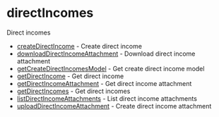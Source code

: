 # directIncomes

Direct incomes


* [createDirectIncome](createdirectincome.md) - Create direct income
* [downloadDirectIncomeAttachment](downloaddirectincomeattachment.md) - Download direct income attachment
* [getCreateDirectIncomesModel](getcreatedirectincomesmodel.md) - Get create direct income model
* [getDirectIncome](getdirectincome.md) - Get direct income
* [getDirectIncomeAttachment](getdirectincomeattachment.md) - Get direct income attachment
* [getDirectIncomes](getdirectincomes.md) - Get direct incomes
* [listDirectIncomeAttachments](listdirectincomeattachments.md) - List direct income attachments
* [uploadDirectIncomeAttachment](uploaddirectincomeattachment.md) - Create direct income attachment